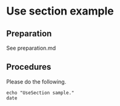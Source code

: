 # Use section example

## Preparation
See preparation.md
<!--use
common\preparation.md
-->

## Procedures
Please do the following.

```
echo "UseSection sample."
date
```


